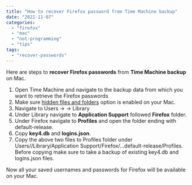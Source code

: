 ```yaml
---
title: "How to recover Firefox password from Time Machine backup"
date: "2021-11-07"
categories: 
  - "firefox"
  - "mac"
  - "not-programming"
  - "tips"
tags: 
  - "recover-passwords"
---
```


Here are steps to **recover Firefox passwords** from **Time Machine backup** on Mac.

1. Open Time Machine and navigate to the backup data from which you want to retrieve the Firefox passwords
2. Make sure [hidden files and folders](https://rshankar.com/show-hidden-files-and-folders-on-mac/) option is enabled on your Mac.
3. Navigate to Users -> <UserName> -> Library
4. Under Library navigate to **Application Support** followed **Firefox** folder.
5. Under Firefox navigate to **Profiles** and open the folder ending with default-release.
6. Copy **key4.db** and **logins.json**.
7. Copy the above two files to Profiles folder under Users/<UserName>/Library/Application Support/Firefox/...default-release/Profiles. Before copying make sure to take a backup of existing key4.db and logins.json files.

Now all your saved usernames and passwords for Firefox will be available on your Mac.
